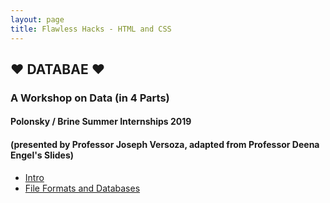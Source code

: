 ```yaml
---
layout: page
title: Flawless Hacks - HTML and CSS
---
```


## ❤️ DATABAE ❤️

### A Workshop on Data (in 4 Parts)

#### Polonsky / Brine Summer Internships 2019

#### (presented by Professor Joseph Versoza, adapted from Professor Deena Engel's Slides)

* [Intro](intro.html)
* [File Formats and Databases](db.html)

<!--
* [Bad Bad Bad Data](bad.pdf)
* [Data Visualization](viz.pdf)
-->


